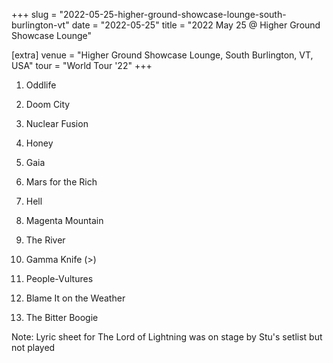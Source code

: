 +++
slug = "2022-05-25-higher-ground-showcase-lounge-south-burlington-vt"
date = "2022-05-25"
title = "2022 May 25 @ Higher Ground Showcase Lounge"

[extra]
venue = "Higher Ground Showcase Lounge, South Burlington, VT, USA"
tour = "World Tour '22"
+++


 1. Oddlife

 2. Doom City

 3. Nuclear Fusion

 4. Honey

 5. Gaia

 6. Mars for the Rich

 7. Hell

 8. Magenta Mountain

 9. The River

10. Gamma Knife
    (>)

11. People-Vultures

12. Blame It on the Weather

13. The Bitter Boogie


Note: Lyric sheet for The Lord of Lightning was on stage by Stu's
setlist but not played
